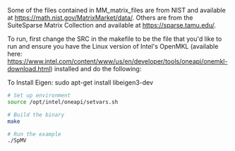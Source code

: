 Some of the files contained in MM_matrix_files are from NIST and available at https://math.nist.gov/MatrixMarket/data/. Others are from the SuiteSparse Matrix Collection and available at https://sparse.tamu.edu/.

To run, first change the SRC in the makefile to be the file that you'd like to run and ensure you have the Linux version of Intel's OpenMKL (available here: https://www.intel.com/content/www/us/en/developer/tools/oneapi/onemkl-download.html) installed and do the following:

To Install Eigen: sudo apt-get install libeigen3-dev

```bash
# Set up environment
source /opt/intel/oneapi/setvars.sh

# Build the binary
make

# Run the example
./SpMV


